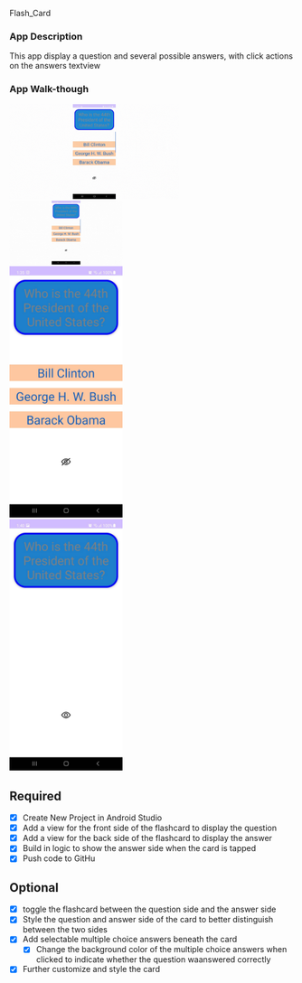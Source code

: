 Flash_Card 


### App Description
This app display a question and several possible answers, with click actions on the answers textview
### App Walk-though

<img src="https://github.com/Woodley01/Flashcard-/blob/master/flashcardgif.gif" width=300><br>
<img src="https://github.com/Woodley01/Flashcard-/blob/master/WhatsApp%20Image%202024-03-18%20at%206.52.44%20AM.jpeg" width=200><br>
<img src="https://github.com/Woodley01/Flashcard-/blob/master/WhatsApp%20Image%202024-03-18%20at%206.52.59%20AM.jpeg" width=200><br>
<img src="https://github.com/Woodley01/Flashcard-/blob/master/WhatsApp%20Image%202024-03-18%20at%206.54.10%20AM.jpeg" width=200><br>




## Required
- [x] Create New Project in Android Studio
- [x] Add a view for the front side of the flashcard to display the question
- [x] Add a view for the back side of the flashcard to display the answer
- [x] Build in logic to show the answer side when the card is tapped
- [x] Push code to GitHu
## Optional
- [x] toggle the flashcard between the question side and the answer side
- [x] Style the question and answer side of the card to better distinguish between the two sides
- [x] Add selectable multiple choice answers beneath the card
   - [x] Change the background color of the multiple choice answers when clicked to indicate whether the question waanswered correctly
- [x] Further customize and style the card
